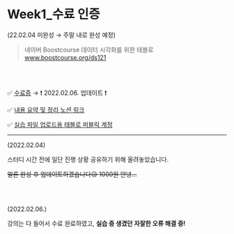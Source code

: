 # Week1_수료 인증 
(22.02.04 미완성 → 주말 내로 완성 예정)

> 네이버 Boostcourse 데이터 시각화를 위한 태블로 www.boostcourse.org/ds121   

<br />
<br />


✅ [수료증](http://www.boostcourse.org/certificate/A20220206-289362?langCode=ko) → ❗ 2022.02.06. 업데이트 ❗

✅ [내용 요약 및 정리 노션 링크](https://alsoyeon21.notion.site/07cb478b7e1d4fa5a551e81e0db220e8)

✅ [실습 파일 업로드용 태블로 퍼블릭 계정](https://public.tableau.com/app/profile/soyeon.mun)       


---
(2022.02.04)

스터디 시간 전에 일단 진행 상황 공유하기 위해 올려놓았습니다.

~~얼른 완성 후 업데이트하겠습니다😥 1000원 안녕...~~       


<br />
<br />



(2022.02.06.) 

강의는 다 들어서 수료 완료하였고, **실습 중 생겼던 자잘한 오류 해결 중!**

